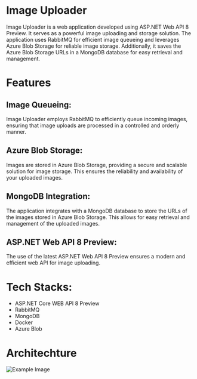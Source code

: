 # Image Uploader

Image Uploader is a web application developed using ASP.NET Web API 8 Preview. It serves as a powerful image uploading and storage solution. The application uses RabbitMQ for efficient image queueing and leverages Azure Blob Storage for reliable image storage. Additionally, it saves the Azure Blob Storage URLs in a MongoDB database for easy retrieval and management.

# Features
## Image Queueing: 
Image Uploader employs RabbitMQ to efficiently queue incoming images, ensuring that image uploads are processed in a controlled and orderly manner.

## Azure Blob Storage: 
Images are stored in Azure Blob Storage, providing a secure and scalable solution for image storage. This ensures the reliability and availability of your uploaded images.

## MongoDB Integration: 
The application integrates with a MongoDB database to store the URLs of the images stored in Azure Blob Storage. This allows for easy retrieval and management of the uploaded images.

## ASP.NET Web API 8 Preview: 
The use of the latest ASP.NET Web API 8 Preview ensures a modern and efficient web API for image uploading.

# Tech Stacks:
- ASP.NET Core WEB API 8 Preview
- RabbitMQ
- MongoDB
- Docker
- Azure Blob

# Architechture
![Example Image](C:\Users\rajen\Downloads\Picture1.png)


